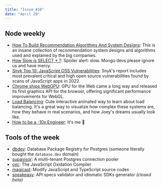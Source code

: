 ```yaml
---
title: "Issue #10"
date: "April 20"
---
```


## Node weekly

- [How To Build Recommendation Algorithms And System Designs](https://dub.sh/9HnXNaA): This is an insane collection of recommendation system designs and algorithms used and explained by the big companies.
- [How Slow is SELECT \* ?](https://dub.sh/X4XgU6h): Spoiler alert: slow. Mongo devs please ignore us and have mercy.
- [Snyk Top 10: JavaScript OSS Vulnerabilities](https://dub.sh/tIE4QS4): Snyk's report includes most prevalent critical and high open source vulnerabilities found by scans of JavaScript apps in 2022.
- [Chrome ships WebGPU](https://dub.sh/TSRhv3n): GPU for the Web came a long way and released its first graphics API for the browser, offering significant performance improvements for WebGL.
- [Load Balancing](https://dub.sh/MiwFzeT): Cute interactive animated way to learn about load balancing. It's a great way to visualize how complex these systems are, how they behave in real scenarios, and how Joey's dreams usually look like.
- [How to be a -10x Engineer](https://dub.sh/4MbzTBn): It's me 🤡

## Tools of the week

- [dbdev](https://dub.sh/sY9X5p6): Database Package Registry for Postgres (someone literally bought the `database.dev` domain)
- [supavisor](https://dub.sh/POQfkwQ): A multi-tenant Postgres connection pooler
- [oxc](https://dub.sh/2tHXAcS): The JavaScript Oxidation Compiler
- [magicast](https://dub.sh/BFRQTj8): Modify JavaScript and TypeScript source codes
- [speakeasy](https://dub.sh/kEWF6L2): API specs validator and idiomatic SDKs generator _(closed beta)_
